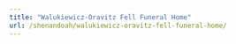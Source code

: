 ```yaml
---
title: "Walukiewicz-Oravitz Fell Funeral Home"
url: /shenandoah/walukiewicz-oravitz-fell-funeral-home/
---
```

